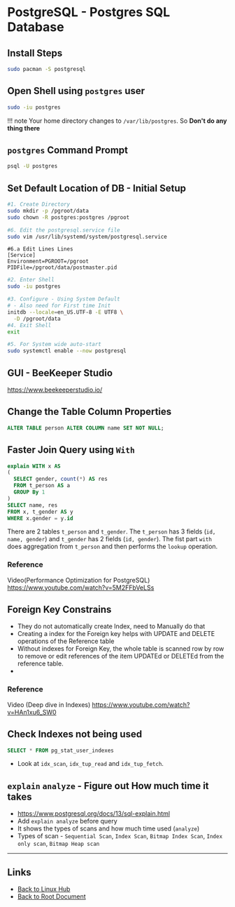 # PostgreSQL - Postgres SQL Database

## Install Steps

```sh
sudo pacman -S postgresql
```

## Open Shell using `postgres` user

```sh
sudo -iu postgres
```

!!! note
    Your home directory changes to `/var/lib/postgres`. So **Don't do any thing there**

## `postgres` Command Prompt

```sh
psql -U postgres
```

## Set Default Location of DB - Initial Setup

```sh
#1. Create Directory
sudo mkdir -p /pgroot/data
sudo chown -R postgres:postgres /pgroot
```
```sh
#6. Edit the postgresql.service file
sudo vim /usr/lib/systemd/system/postgresql.service
```

```
#6.a Edit Lines Lines
[Service]
Environment=PGROOT=/pgroot
PIDFile=/pgroot/data/postmaster.pid
```

```sh
#2. Enter Shell
sudo -iu postgres
```

```sh
#3. Configure - Using System Default
# - Also need for First time Init
initdb --locale=en_US.UTF-8 -E UTF8 \
  -D /pgroot/data
#4. Exit Shell
exit
```

```sh
#5. For System wide auto-start
sudo systemctl enable --now postgresql
```

## GUI - BeeKeeper Studio

<https://www.beekeeperstudio.io/>

## Change the Table Column Properties

```sql
ALTER TABLE person ALTER COLUMN name SET NOT NULL;
```

## Faster Join Query using `With`

```sql
explain WITH x AS
(
  SELECT gender, count(*) AS res
  FROM t_person AS a
  GROUP By 1
)
SELECT name, res
FROM x, t_gender AS y
WHERE x.gender = y.id
```

There are 2 tables `t_person` and `t_gender`. The `t_person` has 3 fields (`id, name, gender`) and `t_gender` has 2 fields (`id, gender`).
The fist part `with` does aggregation from `t_person` and
then performs the `lookup` operation.

### Reference

Video(Performance Optimization for PostgreSQL)
<https://www.youtube.com/watch?v=5M2FFbVeLSs>

## Foreign Key Constrains

- They do not automatically create Index, need to Manually do that
- Creating a index for the Foreign key helps with UPDATE and DELETE operations of the Reference table
- Without indexes for Foreign Key, the whole table is scanned row by row to remove or edit references of the item UPDATEd or DELETEd from the reference table.
-
### Reference

Video (Deep dive in Indexes)
<https://www.youtube.com/watch?v=HAn1xu6_SW0>

## Check Indexes not being used

```sql
SELECT * FROM pg_stat_user_indexes
```

- Look at `idx_scan`, `idx_tup_read` and `idx_tup_fetch`.

## `explain` `analyze` - Figure out How much time it takes

- <https://www.postgresql.org/docs/13/sql-explain.html>
- Add `explain analyze` before query
- It shows the types of scans and how much time used (`analyze`)
- Types of scan - `Sequential Scan`, `Index Scan`, `Bitmap Index Scan`, `Index only scan`, `Bitmap Heap scan`



----
<!-- Footer Begins Here -->
## Links

- [Back to Linux Hub](./README.md)
- [Back to Root Document](../README.md)


